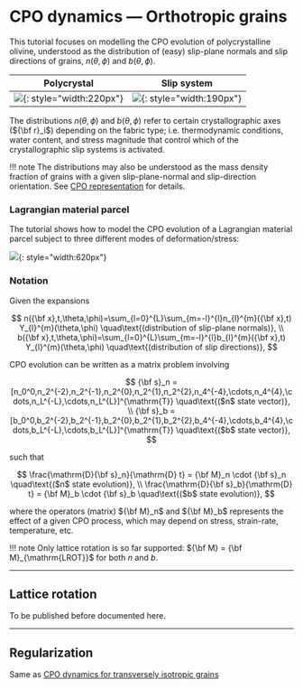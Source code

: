 # CPO dynamics &mdash; Orthotropic grains

This tutorial focuses on modelling the CPO evolution of polycrystalline olivine, understood as the distribution of (easy) slip-plane normals and slip directions of grains, $n(\theta,\phi)$ and $b(\theta,\phi)$.

| Polycrystal | Slip system |
| :-: | :-: |
| ![](https://raw.githubusercontent.com/nicholasmr/specfab/main/images/orthotropic/polycrystal.png){: style="width:220px"} | ![](https://raw.githubusercontent.com/nicholasmr/specfab/main/images/slipplane.png){: style="width:190px"} |

The distributions $n(\theta,\phi)$ and $b(\theta,\phi)$ refer to certain crystallographic axes (${\bf r}_i$) depending on the fabric type; i.e. thermodynamic conditions, water content, and stress magnitude that control which of the crystallographic slip systems is activated.

!!! note 
    The distributions may also be understood as the mass density fraction of grains with a given slip-plane-normal and slip-direction orientation.
    See [CPO representation](cpo-representation.md) for details.

### Lagrangian material parcel

The tutorial shows how to model the CPO evolution of a Lagrangian material parcel subject to three different modes of deformation/stress:

![](https://raw.githubusercontent.com/nicholasmr/specfab/main/images/deformation-modes/deformation-modes.png#center){: style="width:620px"}

### Notation

Given the expansions

$$
n({\bf x},t,\theta,\phi)=\sum_{l=0}^{L}\sum_{m=-l}^{l}n_{l}^{m}({\bf x},t) Y_{l}^{m}(\theta,\phi) \quad\text{(distribution of slip-plane normals)}, 
\\
b({\bf x},t,\theta,\phi)=\sum_{l=0}^{L}\sum_{m=-l}^{l}b_{l}^{m}({\bf x},t) Y_{l}^{m}(\theta,\phi) \quad\text{(distribution of slip directions)}, 
$$

CPO evolution can be written as a matrix problem involving

$$
{\bf s}_n = [n_0^0,n_2^{-2},n_2^{-1},n_2^{0},n_2^{1},n_2^{2},n_4^{-4},\cdots,n_4^{4},\cdots,n_L^{-L},\cdots,n_L^{L}]^{\mathrm{T}} \quad\text{($n$ state vector)},
\\
{\bf s}_b = [b_0^0,b_2^{-2},b_2^{-1},b_2^{0},b_2^{1},b_2^{2},b_4^{-4},\cdots,b_4^{4},\cdots,b_L^{-L},\cdots,b_L^{L}]^{\mathrm{T}} \quad\text{($b$ state vector)},
$$

such that 

$$
\frac{\mathrm{D}{\bf s}_n}{\mathrm{D} t} = {\bf M}_n \cdot {\bf s}_n \quad\text{($n$ state evolution)},
\\
\frac{\mathrm{D}{\bf s}_b}{\mathrm{D} t} = {\bf M}_b \cdot {\bf s}_b \quad\text{($b$ state evolution)},
$$

where the operators (matrix) ${\bf M}_n$ and ${\bf M}_b$ represents the effect of a given CPO process, which may depend on stress, strain-rate, temperature, etc.

!!! note
    Only lattice rotation is so far supported: ${\bf M} = {\bf M}_{\mathrm{LROT}}$ for both $n$ and $b$.

- - -

## Lattice rotation

To be published before documented here.

<!--
### Example
-->

- - -

## Regularization

Same as [CPO dynamics for transversely isotropic grains](cpo-dynamics-tranisotropic.md)




